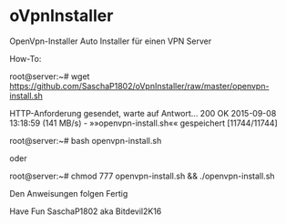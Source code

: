 # oVpnInstaller

OpenVpn-Installer
Auto Installer für einen VPN Server

How-To:

root@server:~# wget https://github.com/SaschaP1802/oVpnInstaller/raw/master/openvpn-install.sh

HTTP-Anforderung gesendet, warte auf Antwort... 200 OK
2015-09-08 13:18:59 (141 MB/s) - »»openvpn-install.sh«« gespeichert [11744/11744]

root@server:~# bash openvpn-install.sh

oder

root@server:~# chmod 777 openvpn-install.sh && ./openvpn-install.sh

Den Anweisungen folgen Fertig

Have Fun
SaschaP1802 aka Bitdevil2K16
